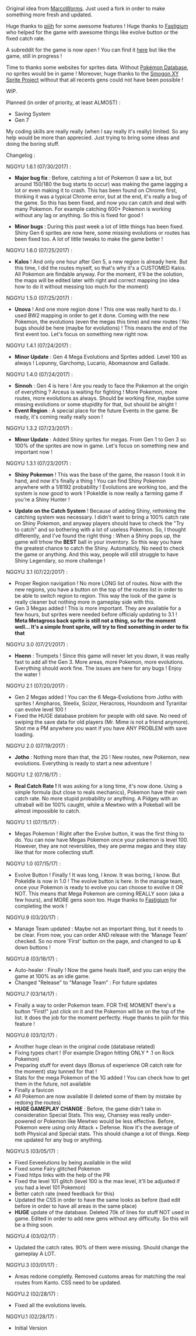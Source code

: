 Original idea from [MarcoWorms](https://github.com/MarcoWorms). Just used a fork in order to make something more fresh and updated.

Huge thanks to [piiih](https://github.com/piiih) for some awesome features ! Huge thanks to [Fastigium](https://github.com/Fastigium) who helped for the game with awesome things like evolve button or the fixed catch rate.

A subreddit for the game is now open ! You can find it [here](https://www.reddit.com/r/Pokeidle/) but like the game, still in progress !

Time to thanks some websites for sprites data. Without [Pokémon Database](https://pokemondb.net/), no sprites would be in game !
Moreover, huge thanks to the [Smogon XY Sprite Project](http://www.smogon.com/forums/threads/xy-sprite-project-read-1st-post-release-v1-1-on-post-3240.3486712/) without that all recents gens could not have been possible !

WIP.

Planned (in order of priority, at least ALMOST) :

- Saving System
- Gen 7

My coding skills are really really (when I say really it's really) limited. So any help would be more than apprecied. Just trying to bring some ideas and doing the boring stuff.

Changelog :

NGGYU 1.6.1 (07/30/2017) :
- **Major bug fix** : Before, catching a lot of Pokemon (I saw a lot, but around 150/180 the bug starts to occur) was making the game lagging a lot or even making it to crash. This has been found on Chrome first, thinking it was a typical Chrome error, but at the end, it's really a bug of the game. So this has been fixed, and now you can catch and deal with many Pokemon. For example catching 600+ Pokemon is working without any lag or anything. So this is fixed for good !

- **Minor bugs** : During this past week a lot of little things has been fixed. Shiny Gen 6 sprites are now here, some missing evolutions or routes has been fixed too. A lot of little tweaks to make the game better !

NGGYU 1.6.0 (07/25/2017) :
- **Kalos** ! And only one hour after Gen 5, a new region is already here. But this time, I did the routes myself, so that's why it's a CUSTOMED Kalos. All Pokemon are findable anyway. For the moment, it'll be the solution, the maps will be edited later with right and correct mapping (no idea how to do it without messing too much for the moment)

NGGYU 1.5.0 (07/25/2017) :
- **Unova** ! And one more region done ! This one was really hard to do. I used BW2 mapping in order to get it done. Coming with the new Pokemon, the evolutions (even the megas this time) and new routes ! No bugs should be here (maybe for evolutions) ! This means the end of the first event too. Let's focus on something new right now.

NGGYU 1.4.1 (07/24/2017) : 
- **Minor Update** : Gen 4 Mega Evolutions and Sprites added. Level 100 as always ! Lopunny, Garchomp, Lucario, Abomasnow and Gallade.

NGGYU 1.4.0 (07/24/2017) :
- **Sinnoh** : Gen 4 is here ! Are you ready to face the Pokemon at the origin of everything ? Arceus is waiting for fighting ! More Pokemon, more routes, more evolutions as always. Should be working fine, maybe some missing evolutions or some stupidity for that, but should be alright !
- **Event Region** : A special place for the future Events in the game. Be ready, it's coming really really soon !

NGGYU 1.3.2 (07/23/2017) :
- **Minor Update** : Added Shiny sprites for megas. From Gen 1 to Gen 3 so 100% of the sprites are now in game. Let's focus on something new and important now !

NGGYU 1.3.1 (07/23/2017) :
- **Shiny Pokemon** ! This was the base of the game, the reason I took it in hand, and now it's finally a thing ! You can find Shiny Pokemon anywhere with a 1/8192 probability ! Evolutions are working too, and the system is now good to work ! PokeIdle is now really a farming game if you're a Shiny Hunter !

- **Update on the Catch System** ! Because of adding Shiny, rethinking the catching system was necessary. I didn't want to bring a 100% catch rate on Shiny Pokemon, and anyway players should have to check the "Try to catch" and so bothering with a lot of useless Pokemon. So, I thought differently, and I've found the right thing : When a Shiny pops up, the game will trhow the **BEST** ball in your inventory. So this way you have the greatest chance to catch the Shiny. Automaticly. No need to check the game or anything. And this way, people will still struggle to have Shiny Legendary, so more challenge !

NGGYU 3.1 (07/22/2017) :
- Proper Region navigation ! No more LONG list of routes. Now with the new regions, you have a button on the top of the routes list in order to be able to switch region to region. This way the look of the game is really cleaner but nothing more in gameplay side with this.
- Gen 3 Megas added ! This is more important. They are available for a few hours, but sprites were needed before officialy updating to 3.1 ! **Meta Metagross back sprite is still not a thing, so for the moment well... It's a simple front sprite, will try to find something in order to fix that**

NGGYU 3.0 (07/21/2017) :
- **Hoenn** : Trumpets ! Since this game will never let you down, it was really fast to add all the Gen 3. More areas, more Pokemon, more evolutions. Everything should work fine. The issues are here for any bugs ! Enjoy the water !

NGGYU 2.1 (07/20/2017) :
- Gen 2 Megas added ! You can the 6 Mega-Evolutions from Jotho with sprites ! Ampharos, Steelix, Scizor, Heracross, Houndoom and Tyranitar can evolve level 100 !
- Fixed the HUGE database problem for people with old save. No need of swiping the save data for old players (Mr. Mime is not a friend anymore). Shot me a PM anywhere you want if you have ANY PROBLEM with save loading.

NGGYU 2.0 (07/19/2017) :
- **Jotho** : Nothing more than that, the 2G ! New routes, new Pokemon, new evolutions. Everything is ready to start a new adventure !

NGGYU 1.2 (07/16/17) :
- **Real Catch Rate !** It was asking for a long time, it's now done. Using a simple formula (but close to reals mechanics), Pokemon have their own catch rate. No more stupid probability or anything. A Pidgey with an ultraball will be 100% caught, while a Mewtwo with a Pokeball will be almost impossible to catch.

NGGYU 1.1 (07/15/17) :
- Megas Pokemon ! Right after the Evolve button, it was the first thing to do. You can now have Megas Pokemon once your pokemon is level 100. However, they are not reversibles, they are perma megas and they stay like that for more collecting stuff.

NGGYU 1.0 (07/15/17) :
- Evolve Button ! Finally ! It was long, I know. It was boring, I know. But PokeIdle is now in 1.0 ! The evolve button is here. In the manage team, once your Pokemon is ready to evolve you can choose to evolve it OR NOT. This means that Mega Pokemon are coming REALLY soon (aka a few hours), and MORE gens soon too. Huge thanks to [Fastigium](https://github.com/Fastigium) for completing the work !

NGGYU.9 (03/20/17) :
- Manage Team updated : Maybe not an important thing, but it needs to be clear. From now, you can order AND release with the 'Manage Team' checked. So no more 'First' button on the page, and changed to up & down buttons !

NGGYU.8 (03/18/17) :
- Auto-healer : Finally ! Now the game heals itself, and you can enjoy the game at 100% as an idle game.
- Changed "Release" to "Manage Team" : For future updates

NGGYU.7 (03/14/17) :
- Finally a way to order Pokemon team. FOR THE MOMENT there's a button "First!" just click on it and the Pokemon will be on the top of the list. It does the job for the moment perfectly. Huge thanks to piiih for this feature !

NGGYU.6 (03/12/17) :
- Another huge clean in the original code (database related)
- Fixing types chart ! (For example Dragon hitting ONLY * .1 on Rock Pokemon)
- Preparing stuff for event days (Bonus of experience OR catch rate for the moment) stay tunned for that !
- Stats for the mega Pokemon of the 1G added ! You can check how to get them in the future, not available
- Finally a favicon
- All Pokemon are now available (I deleted some of them by mistake by redoing the routes)
- **HUGE GAMEPLAY CHANGE** : Before, the game didn't take in consideration Special Stats. This way, Chansey was really under-powered or Pokemon like Mewtwo would be less effective. Before, Pokemon were using only Attack + Defense. Now it's the average of both Physical and Special stats. This should change a lot of things. Keep me updated for any bug or anything.

NGGYU.5 (03/05/17) : 
- Fixed Eeveelutions by being available in the wild
- Fixed some Fairy glitched Pokemon
- Fixed https links with the help of the PR
- Fixed the level 101 glitch (level 100 is the max level, it'll be adjusted if you had a level 101 Pokemon)
- Better catch rate (need feedback for this)
- Updated the CSS in order to have the same looks as before (bad edit before in order to have all areas in the same place)
- **HUGE** update of the database. Deleted 70k of lines for stuff NOT used in game. Edited in order to add new gens without any difficulty. So this will be a thing soon.

NGGYU.4 (03/02/17) :
- Updated the catch rates. 90% of them were missing. Should change the gameplay A LOT.

NGGYU.3 (03/01/17) :
- Areas redone completly. Removed customs areas for matching the real routes from Kanto. CSS need to be updated.

NGGYU.2 (02/28/17) :
- Fixed all the evolutions levels.

NGGYU.1 (02/28/17) :
- Initial Version






